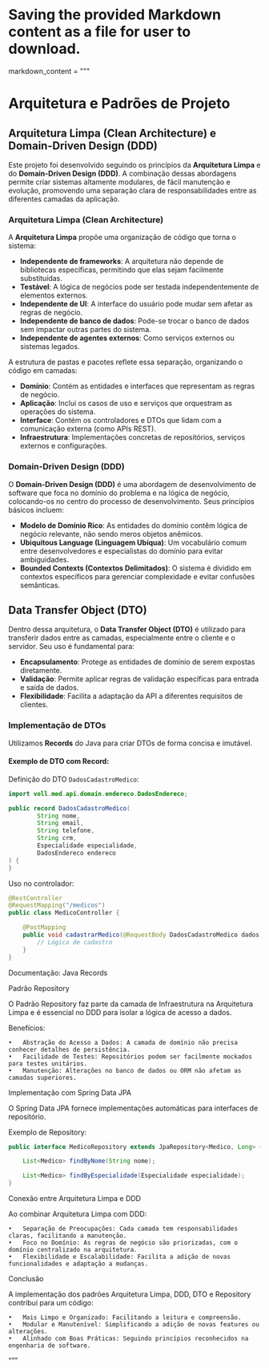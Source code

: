 # Saving the provided Markdown content as a file for user to download.

markdown_content = """
# Arquitetura e Padrões de Projeto

## Arquitetura Limpa (Clean Architecture) e Domain-Driven Design (DDD)

Este projeto foi desenvolvido seguindo os princípios da **Arquitetura Limpa** e do **Domain-Driven Design (DDD)**. A combinação dessas abordagens permite criar sistemas altamente modulares, de fácil manutenção e evolução, promovendo uma separação clara de responsabilidades entre as diferentes camadas da aplicação.

### Arquitetura Limpa (Clean Architecture)

A **Arquitetura Limpa** propõe uma organização de código que torna o sistema:

- **Independente de frameworks**: A arquitetura não depende de bibliotecas específicas, permitindo que elas sejam facilmente substituídas.
- **Testável**: A lógica de negócios pode ser testada independentemente de elementos externos.
- **Independente de UI**: A interface do usuário pode mudar sem afetar as regras de negócio.
- **Independente de banco de dados**: Pode-se trocar o banco de dados sem impactar outras partes do sistema.
- **Independente de agentes externos**: Como serviços externos ou sistemas legados.

A estrutura de pastas e pacotes reflete essa separação, organizando o código em camadas:

- **Domínio**: Contém as entidades e interfaces que representam as regras de negócio.
- **Aplicação**: Inclui os casos de uso e serviços que orquestram as operações do sistema.
- **Interface**: Contém os controladores e DTOs que lidam com a comunicação externa (como APIs REST).
- **Infraestrutura**: Implementações concretas de repositórios, serviços externos e configurações.

### Domain-Driven Design (DDD)

O **Domain-Driven Design (DDD)** é uma abordagem de desenvolvimento de software que foca no domínio do problema e na lógica de negócio, colocando-os no centro do processo de desenvolvimento. Seus princípios básicos incluem:

- **Modelo de Domínio Rico**: As entidades do domínio contêm lógica de negócio relevante, não sendo meros objetos anêmicos.
- **Ubiquitous Language (Linguagem Ubíqua)**: Um vocabulário comum entre desenvolvedores e especialistas do domínio para evitar ambiguidades.
- **Bounded Contexts (Contextos Delimitados)**: O sistema é dividido em contextos específicos para gerenciar complexidade e evitar confusões semânticas.

## Data Transfer Object (DTO)

Dentro dessa arquitetura, o **Data Transfer Object (DTO)** é utilizado para transferir dados entre as camadas, especialmente entre o cliente e o servidor. Seu uso é fundamental para:

- **Encapsulamento**: Protege as entidades de domínio de serem expostas diretamente.
- **Validação**: Permite aplicar regras de validação específicas para entrada e saída de dados.
- **Flexibilidade**: Facilita a adaptação da API a diferentes requisitos de clientes.

### Implementação de DTOs

Utilizamos **Records** do Java para criar DTOs de forma concisa e imutável.

#### Exemplo de DTO com Record:

Definição do DTO `DadosCadastroMedico`:

```java
import voll.med.api.domain.endereco.DadosEndereco;

public record DadosCadastroMedico(
        String nome,
        String email,
        String telefone,
        String crm,
        Especialidade especialidade,
        DadosEndereco endereco
) {
}
```
Uso no controlador:
    
```java
@RestController
@RequestMapping("/medicos")
public class MedicoController {

    @PostMapping
    public void cadastrarMedico(@RequestBody DadosCadastroMedico dados) {
        // Lógica de cadastro
    }
}
```
Documentação: Java Records

Padrão Repository

O Padrão Repository faz parte da camada de Infraestrutura na Arquitetura Limpa e é essencial no DDD para isolar a lógica de acesso a dados.

Benefícios:

	•	Abstração do Acesso a Dados: A camada de domínio não precisa conhecer detalhes de persistência.
	•	Facilidade de Testes: Repositórios podem ser facilmente mockados para testes unitários.
	•	Manutenção: Alterações no banco de dados ou ORM não afetam as camadas superiores.

Implementação com Spring Data JPA

O Spring Data JPA fornece implementações automáticas para interfaces de repositório.

Exemplo de Repository:
    
```java
public interface MedicoRepository extends JpaRepository<Medico, Long> {

    List<Medico> findByNome(String nome);

    List<Medico> findByEspecialidade(Especialidade especialidade);
}
```
Conexão entre Arquitetura Limpa e DDD

Ao combinar Arquitetura Limpa com DDD:

	•	Separação de Preocupações: Cada camada tem responsabilidades claras, facilitando a manutenção.
	•	Foco no Domínio: As regras de negócio são priorizadas, com o domínio centralizado na arquitetura.
	•	Flexibilidade e Escalabilidade: Facilita a adição de novas funcionalidades e adaptação a mudanças.

Conclusão

A implementação dos padrões Arquitetura Limpa, DDD, DTO e Repository contribui para um código:

	•	Mais Limpo e Organizado: Facilitando a leitura e compreensão.
	•	Modular e Manutenível: Simplificando a adição de novas features ou alterações.
	•	Alinhado com Boas Práticas: Seguindo princípios reconhecidos na engenharia de software.

“””